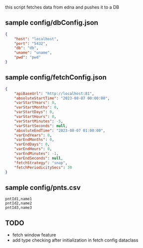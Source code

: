 this script fetches data from edna and pushes it to a DB

## sample config/dbConfig.json
```json
{
    "host": "localhost",
    "port": "5432",
    "db": "db",
    "uname": "uname",
    "pwd": "pwd"
}
```

## sample config/fetchConfig.json
```json
{
    "apiBaseUrl": "http://localhost:81",
    "absoluteStartTime": "2023-08-07 00:00:00",
    "varStartYears": 0,
    "varStartMonths": 0,
    "varStartDays": 0,
    "varStartHours": 0,
    "varStartMinutes": -5,
    "varStartSeconds": null,
    "absoluteEndTime": "2023-08-07 01:00:00",
    "varEndYears": 0,
    "varEndMonths": 0,
    "varEndDays": 0,
    "varEndHours": 0,
    "varEndMinutes": -1,
    "varEndSeconds": null,
    "fetchStrategy": "snap",
    "fetchPeriodicitySecs": 30
}
```

## sample config/pnts.csv
```
pntId1,name1
pntId2,name2
pntId3,name3
```

## TODO
* fetch window feature
* add type checking after initialization in fetch config dataclass